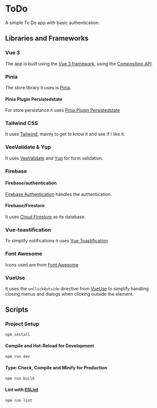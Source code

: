 # ToDo

A simple To Do app with basic authentication.

## Libraries and Frameworks

### Vue 3

The app is built using the [Vue 3 framework](https://vuejs.org/), using the [Composition API](https://vuejs.org/guide/introduction.html).

### Pinia

The store library it uses is [Pinia](https://pinia.vuejs.org/introduction.html).

#### Pinia Plugin Persistedstate

For store persistance it uses [Pinia Plugin Persistedstate](https://github.com/prazdevs/pinia-plugin-persistedstate)

### Tailwind CSS

It uses [Tailwind](https://tailwindcss.com/docs/installation), mainly to get to know it and see if I like it.

### VeeValidate & Yup

It uses [VeeValidate](https://vee-validate.logaretm.com/v4/) and [Yup](https://github.com/jquense/yup) for form validation.

### Firebase

#### Firebase/authentication

[Firebase Authentication](https://firebase.google.com/docs/auth) handles the authentication.

#### Firebase/Firestore

It uses [Cloud Firestore](https://firebase.google.com/docs/firestore) as its database.

### Vue-toastification

To simplify notifications it uses [Vue Toastification](https://openbase.com/js/vue-toastification)

### Font Awesome

Icons used are from [Font Awesome](https://fontawesome.com/docs/web/use-with/vue/)

### VueUse

It uses the `onClickOutside` directive from [VueUse](https://vueuse.org/) to simplify handling closing menus and dialogs when clicking outside the element.

## Scripts

### Project Setup

```sh
npm install
```

#### Compile and Hot-Reload for Development

```sh
npm run dev
```

#### Type-Check, Compile and Minify for Production

```sh
npm run build
```

#### Lint with [ESLint](https://eslint.org/)

```sh
npm run lint
```
